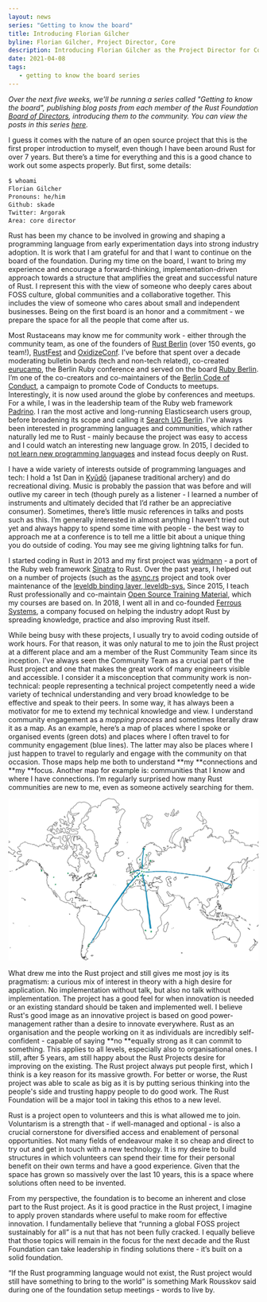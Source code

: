 ```yaml
---
layout: news
series: "Getting to know the board"
title: Introducing Florian Gilcher
byline: Florian Gilcher, Project Director, Core
description: Introducing Florian Gilcher as the Project Director for Core. Part of the "Getting to know the board" series.
date: 2021-04-08
tags:
   - getting to know the board series
---
```


_Over the next five weeks, we'll be running a series called "Getting to know the board", publishing blog posts from each member of the Rust Foundation [Board of Directors](/board), introducing them to the community. You can view the posts in this series [here](/tags/getting%20to%20know%20the%20board%20series/)._

I guess it comes with the nature of an open source project that this is the first proper introduction to myself, even though I have been around Rust for over 7 years. But there’s a time for everything and this is a good chance to work out some aspects properly. But first, some details:

```code
$ whoami
Florian Gilcher
Pronouns: he/him
Github: skade
Twitter: Argorak
Area: core director
```

Rust has been my chance to be involved in growing and shaping a programming language from early experimentation days into strong industry adoption. It is work that I am grateful for and that I want to continue on the board of the foundation. During my time on the board, I want to bring my experience and encourage a forward-thinking, implementation-driven approach towards a structure that amplifies the great and successful nature of Rust. I represent this with the view of someone who deeply cares about FOSS culture, global communities and a collaborative together. This includes the view of someone who cares about small and independent businesses. Being on the first board is an honor and a commitment - we prepare the space for all the people that come after us.

Most Rustaceans may know me for community work - either through the community team, as one of the founders of [Rust Berlin](http://berline.rs) (over 150 events, go team!), [RustFest](http://rustfest.eu) and [OxidizeConf](http://oxidizeconf.com). I’ve before that spent over a decade moderating bulletin boards (tech and non-tech related), co-created [eurucamp](https://eurucamp.org), the Berlin Ruby conference and served on the board [Ruby Berlin](http://rubyberlin.org/). I’m one of the co-creators and co-maintainers of the [Berlin Code of Conduct](https://berlincodeofconduct.org/), a campaign to promote Code of Conducts to meetups. Interestingly, it is now used around the globe by conferences and meetups. For a while, I was in the leadership team of the Ruby web framework [Padrino](http://padrinorb.com/). I ran the most active and long-running Elasticsearch users group, before broadening its scope and calling it [Search UG Berlin](https://www.meetup.com/Search-UG-Berlin/). I’ve always been interested in programming languages and communities, which rather naturally led me to Rust - mainly because the project was easy to access and I could watch an interesting new language grow. In 2015, I decided to [not learn new programming languages](http://skade.me/blog/2015/extending-my-new-years-resolution.html) and instead focus deeply on Rust.

I have a wide variety of interests outside of programming languages and tech: I hold a 1st Dan in [Kyūdō](https://en.wikipedia.org/wiki/Ky%C5%ABd%C5%8D) (japanese traditional archery) and do recreational diving. Music is probably the passion that was before and will outlive my career in tech (though purely as a listener - I learned a number of instruments and ultimately decided that I’d rather be an appreciative consumer). Sometimes, there’s little music references in talks and posts such as this. I’m generally interested in almost anything I haven’t tried out yet and always happy to spend some time with people - the best way to approach me at a conference is to tell me a little bit about a unique thing you do outside of coding. You may see me giving lightning talks for fun.

I started coding in Rust in 2013 and my first project was [widmann](https://github.com/skade/widmann) - a port of the Ruby web framework [Sinatra](https://sinatrarb.org) to Rust. Over the past years, I helped out on a number of projects (such as the [async.rs](https://async.rs) project and took over maintenance of the [leveldb binding layer, leveldb-sys.](https://github.com/skade/leveldb-sys/) Since 2015, I teach Rust professionally and co-maintain [Open Source Training Material](https://github.com/ferrous-systems/teaching-material), which my courses are based on. In 2018, I went all in and co-founded [Ferrous Systems](https://ferrous-systems.com/), a company focused on helping the industry adopt Rust by spreading knowledge, practice and also improving Rust itself.

While being busy with these projects, I usually try to avoid coding outside of work hours. For that reason, it was only natural to me to join the Rust project at a different place and am a member of the Rust Community Team since its inception. I’ve always seen the Community Team as a crucial part of the Rust project and one that makes the great work of many engineers visible and accessible. I consider it a misconception that community work is non-technical: people representing a technical project competently need a wide variety of technical understanding and very broad knowledge to be effective and speak to their peers. In some way, it has always been a motivator for me to extend my technical knowledge and view. I understand community engagement as a _mapping process_ and sometimes literally draw it as a map. As an example, here’s a map of places where I spoke or organised events (green dots) and places where I often travel to for community engagement (blue lines). The latter may also be places where I just happen to travel to regularly and engage with the community on that occasion. Those maps help me both to understand **my **connections and **my **focus. Another map for example is: communities that I know and where I have connections. I’m regularly surprised how many Rust communities are new to me, even as someone actively searching for them.

![map of florian's rust community](/img/news/2021-04-08-introducing-florian-gilcher/map.jpeg)


What drew me into the Rust project and still gives me most joy is its pragmatism: a curious mix of interest in theory with a high desire for application. No implementation without talk, but also no talk without implementation. The project has a good feel for when innovation is needed or an existing standard should be taken and implemented well. I believe Rust's good image as an innovative project is based on good power-management rather than a desire to innovate everywhere. Rust as an organisation and the people working on it as individuals are incredibly self-confident - capable of saying **no **equally strong as it can commit to something. This applies to all levels, especially also to organisational ones. I still, after 5 years, am still happy about the Rust Projects desire for improving on the existing. The Rust project always put people first, which I think is a key reason for its massive growth. For better or worse, the Rust project was able to scale as big as it is by putting serious thinking into the people's side and trusting happy people to do good work. The Rust Foundation will be a major tool in taking this ethos to a new level.

Rust is a project open to volunteers and this is what allowed me to join. Voluntarism is a strength that - if well-managed and optional - is also a crucial cornerstone for diversified access and enablement of personal opportunities. Not many fields of endeavour make it so cheap and direct to try out and get in touch with a new technology. It is my desire to build structures in which volunteers can spend their time for their personal benefit on their own terms and have a good experience. Given that the space has grown so massively over the last 10 years, this is a space where solutions often need to be invented.

From my perspective, the foundation is to become an inherent and close part to the Rust project. As it is good practice in the Rust project, I imagine to apply proven standards where useful to make room for effective innovation. I fundamentally believe that “running a global FOSS project sustainably for all” is a nut that has not been fully cracked. I equally believe that those topics will remain in the focus for the next decade and the Rust Foundation can take leadership in finding solutions there - it’s built on a solid foundation.

“If the Rust programming language would not exist, the Rust project would still have something to bring to the world” is something Mark Rousskov said during one of the foundation setup meetings - words to live by.
